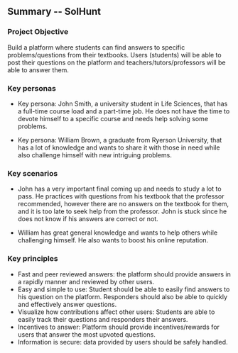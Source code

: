 ## Summary -- SolHunt

### Project Objective

Build a platform where students can find answers to specific problems/questions from their textbooks. Users (students) will be able to post their questions on the platform and teachers/tutors/professors will be able to answer them.

### Key personas

- Key persona: John Smith, a university student in Life Sciences, that has a full-time course load and a part-time job. He does not have the time to devote himself to a specific course and needs help solving some problems.

- Key persona: William Brown, a graduate from Ryerson University, that has a lot of knowledge and wants to share it with those in need while also challenge himself with new intriguing problems.
 
### Key scenarios

- John has a very important final coming up and needs to study a lot to pass. He practices with questions from his textbook that the professor recommended, however there are no answers on the textbook for them, and it is too late to seek help from the professor. John is stuck since he does not know if his answers are correct or not.

- William has great general knowledge and wants to help others while challenging himself. He also wants to boost his online reputation.

### Key principles

- Fast and peer reviewed answers: the platform should provide answers in a rapidly manner and reviewed by other users.
- Easy and simple to use: Student should be able to easily find answers to his question on the platform. Responders should also be able to quickly and effectively answer questions.
- Visualize how contributions affect other users: Students are able to easily track their questions and responders their answers.
- Incentives to answer: Platform should provide incentives/rewards for users that answer the most upvoted questions.
- Information is secure: data provided by users should be safely handled.

